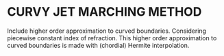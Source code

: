 # CURVY JET MARCHING METHOD


Include higher order approximation to curved boundaries. Considering piecewise constant
index of refraction. This higher order approximation to curved boundaries is made with
(chordial) Hermite interpolation.
